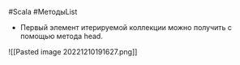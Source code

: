 #Scala #МетодыList 

* Первый элемент итерируемой коллекции можно получить с помощью метода head.

![[Pasted image 20221210191627.png]]
